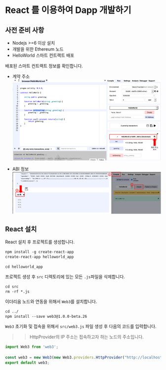 # React 를 이용하여 Dapp 개발하기

## 사전 준비 사항
  * Nodejs >=6 이상 설치
  * 개발을 위한 Ethereum 노드
  * HelloWorld 스마트 컨트랙트 배포

배포된 스마트 컨트랙트 정보를 확인합니다.   
* 계약 주소
![](./images/contract_address.png)

* ABI 정보
![](./images/abi_info.png)

## React 설치
React 설치 후 프로젝트를 생성합니다. 

~~~shell
npm install -g create-react-app
create-react-app helloworld_app

cd helloworld_app
~~~

프로젝트 생성 후 `src` 디렉토리에 있는 모든 `.js`파일을 삭제합니다.
~~~shell
cd src
rm -rf *.js
~~~

이더리움 노드와 연동을 위해서 `Web3`를 설치합니다.

~~~shell
cd ../
npm install --save web3@1.0.0-beta.26
~~~

`Web3` 초기화 및 접속을 위해서 `src/web3.js` 파일 생성 후 다음의 코드를 입력합니다.

>> HttpProvider의 IP 주소는 접속하고자 하는 노드의 주소입니다.   

~~~javascript
import Web3 from 'web3';

const web3 = new Web3(new Web3.providers.HttpProvider("http://localhost:8545"));
export default web3;
~~~